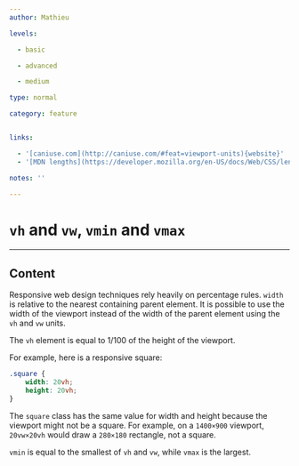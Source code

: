 ```yaml
---
author: Mathieu

levels:

  - basic

  - advanced

  - medium

type: normal

category: feature


links:

  - '[caniuse.com](http://caniuse.com/#feat=viewport-units){website}'
  - '[MDN lengths](https://developer.mozilla.org/en-US/docs/Web/CSS/length){documentation}'

notes: ''

---
```


# `vh` and `vw`, `vmin` and `vmax`

---
## Content

Responsive web design techniques rely heavily on percentage rules. `width` is relative to the nearest containing parent element. It is possible to use the width of the viewport instead of the width of the parent element using the `vh` and `vw` units.

The `vh` element is equal to 1/100 of the height of the viewport.

For example, here is a responsive square:
```css
.square {
    width: 20vh;
    height: 20vh;
}
```
The `square` class has the same value for width and height because the viewport might not be a square. For example, on a `1400×900` viewport, `20vw×20vh` would draw a `280×180` rectangle, not a square.

`vmin` is equal to the smallest of `vh` and `vw`, while `vmax` is the largest.

